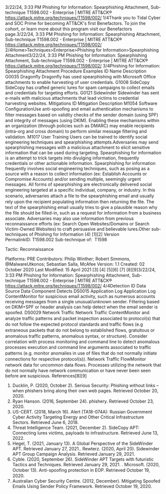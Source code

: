 3/22/24, 3:33 PM Phishing for Information: Spearphishing Attachment, Sub-technique T1598.002 - Enterprise | MITRE ATT&CK®
https://attack.mitre.org/techniques/T1598/002/ 1/4Thank you to Tidal Cyber and SOC Prime for becoming ATT&CK's ﬁrst Benefactors. To join the cohort, or learn more about this program visit our
Benefactors page.3/22/24, 3:33 PM Phishing for Information: Spearphishing Attachment, Sub-technique T1598.002 - Enterprise | MITRE ATT&CK®
https://attack.mitre.org/techniques/T1598/002/ 2/4Home>Techniques>Enterprise>Phishing for Information>Spearphishing Attachment3/22/24, 3:33 PM Phishing for Information: Spearphishing Attachment, Sub-technique T1598.002 - Enterprise | MITRE ATT&CK®
https://attack.mitre.org/techniques/T1598/002/ 3/4Phishing for Information: Spearphishing Attachment
Procedure Examples
ID Name Description
G0035 Dragonﬂy Dragonﬂy has used spearphishing with Microsoft Oﬃce attachments to enable harvesting of user credentials.
G1008 SideCopy SideCopy has crafted generic lures for spam campaigns to collect emails and credentials for targeting efforts.
G0121 Sidewinder Sidewinder has sent e-mails with malicious attachments that lead victims to credential harvesting websites.
Mitigations
ID Mitigation Description
M1054 Software
ConﬁgurationUse anti-spooﬁng and email authentication mechanisms to ﬁlter messages based on validity checks of
the sender domain (using SPF) and integrity of messages (using DKIM). Enabling these mechanisms
within an organization (through policies such as DMARC) may enable recipients (intra-org and cross
domain) to perform similar message ﬁltering and validation.
M1017 User Training Users can be trained to identify social engineering techniques and spearphishing attempts.Adversaries may send spearphishing messages with a malicious attachment to elicit sensitive information that can be used during
targeting. Spearphishing for information is an attempt to trick targets into divulging information, frequently credentials or other actionable
information. Spearphishing for information frequently involves social engineering techniques, such as posing as a source with a reason to
collect information (ex: Establish Accounts or Compromise Accounts) and/or sending multiple, seemingly urgent messages.
All forms of spearphishing are electronically delivered social engineering targeted at a speciﬁc individual, company, or industry. In this
scenario, adversaries attach a ﬁle to the spearphishing email and usually rely upon the recipient populating information then returning the
ﬁle. The text of the spearphishing email usually tries to give a plausible reason why the ﬁle should be ﬁlled-in, such as a request for
information from a business associate. Adversaries may also use information from previous reconnaissance efforts (ex: Search Open
Websites/Domains or Search Victim-Owned Websites) to craft persuasive and believable lures.Other sub-techniques of Phishing for Information (4)
[1][2]
Version PermalinkID: T1598.002
Sub-technique of:  T1598

Tactic: Reconnaissance

Platforms: PRE
Contributors: Philip Winther; Robert Simmons, @MalwareUtkonos; Sebastian Salla, McAfee
Version: 1.1
Created: 02 October 2020
Last Modiﬁed: 15 April 2021
[3]
[4]
[5][6]
[7]
[8][9]3/22/24, 3:33 PM Phishing for Information: Spearphishing Attachment, Sub-technique T1598.002 - Enterprise | MITRE ATT&CK®
https://attack.mitre.org/techniques/T1598/002/ 4/4Detection
ID Data Source Data Component Detects
DS0015 Application Log Application
Log ContentMonitor for suspicious email activity, such as numerous accounts receiving messages
from a single unusual/unknown sender. Filtering based on DKIM+SPF or header analysis
can help detect when the email sender is spoofed.
DS0029 Network Traﬃc Network Traﬃc
ContentMonitor and analyze traﬃc patterns and packet inspection associated to protocol(s) that
do not follow the expected protocol standards and traﬃc ﬂows (e.g extraneous packets
that do not belong to established ﬂows, gratuitous or anomalous traﬃc patterns,
anomalous syntax, or structure). Consider correlation with process monitoring and
command line to detect anomalous processes execution and command line arguments
associated to traﬃc patterns (e.g. monitor anomalies in use of ﬁles that do not normally
initiate connections for respective protocol(s)).
Network Traﬃc
FlowMonitor network data for uncommon data ﬂows. Processes utilizing the network that do
not normally have network communication or have never been seen before are
suspicious.
References[8][9]
1. Ducklin, P. (2020, October 2). Serious Security: Phishing
without links – when phishers bring along their own web
pages. Retrieved October 20, 2020.
2. Ryan Hanson. (2016, September 24). phishery. Retrieved
October 23, 2020.
3. US-CERT. (2018, March 16). Alert (TA18-074A): Russian
Government Cyber Activity Targeting Energy and Other Critical
Infrastructure Sectors. Retrieved June 6, 2018.
4. Threat Intelligence Team. (2021, December 2). SideCopy APT:
Connecting lures victims, payloads to infrastructure. Retrieved
June 13, 2022.
5. Hegel, T. (2021, January 13). A Global Perspective of the
SideWinder APT. Retrieved January 27, 2021.. Rewterz. (2020, April 20). Sidewinder APT Group Campaign
Analysis. Retrieved January 29, 2021.
7. Cyble. (2020, September 26). SideWinder APT Targets with
futuristic Tactics and Techniques. Retrieved January 29, 2021.
. Microsoft. (2020, October 13). Anti-spooﬁng protection in EOP.
Retrieved October 19, 2020.
9. Australian Cyber Security Centre. (2012, December). Mitigating
Spoofed Emails Using Sender Policy Framework. Retrieved
October 19, 2020.